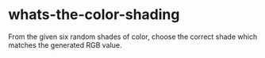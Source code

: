 # whats-the-color-shading
From the given six random shades of color, choose the correct shade which matches the generated RGB value.

